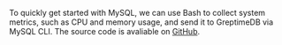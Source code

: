 
To quickly get started with MySQL, we can use Bash to collect system metrics, such as CPU and memory usage, and send it to GreptimeDB via MySQL CLI. The source code is avaliable on [GitHub](https://github.com/GreptimeCloudStarters/quick-start-mysql).

